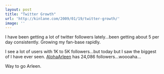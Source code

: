 ```yaml
---
layout: post
title: "Twitter Growth"
url: 'http://kinlane.com/2009/01/19/twitter-growth/'
image: ''
---
```


I have been getting a lot of twitter followers lately...been getting about 5 per day consistently. Growing my fan-base rapidly.

I see a lot of users with 1K to 5K followers...but today but I saw the biggest of I have ever seen. [AlohaArleen][1] has 24,086 followers...woooaha...

Way to go Arleen.

   [1]: http://twitter.com/AlohaArleen
